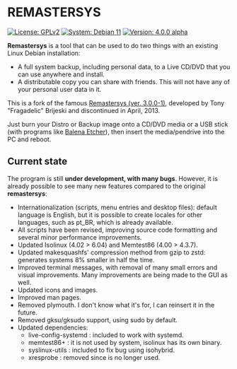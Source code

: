 # REMASTERSYS

<a href="https://github.com/nerun/remastersys/blob/master/LICENSE" target="_blank"><img alt="License: GPLv2" src="https://img.shields.io/badge/License-GPLv2-blue" /></a> <a href="https://www.debian.org/" target="_blank"><img alt="System: Debian 11" src="https://img.shields.io/badge/System-Debian%2011-blue" /></a> <a href="https://github.com/nerun/remastersys/releases" target="_blank"><img alt="Version: 4.0.0 alpha" src="https://img.shields.io/badge/Version-4.0.0%20alpha-orange" /></a>

**Remastersys** is a tool that can be used to do two things with an existing Linux Debian installation:

* A full system backup, including personal data, to a Live CD/DVD that you can use anywhere and install.
* A distributable copy you can share with friends. This will not have any of your personal user data in it.

This is a fork of the famous [Remastersys (ver. 3.0.0-1)](https://web.archive.org/web/20130423105647/http://www.remastersys.com/), developed by Tony "Fragadelic" Brijeski and discontinued in April, 2013.

Just burn your Distro or Backup image onto a CD/DVD media or a USB stick (with programs like [Balena Etcher](https://www.balena.io/etcher/)), then insert the media/pendrive into the PC and reboot.

## Current state

The program is still **under development, with many bugs**. However, it is already possible to see many new features compared to the original **remastersys**:

* Internationalization (scripts, menu entries and desktop files): default language is English, but it is possible to create locales for other languages, such as pt_BR, which is already available.
* All scripts have been revised, improving source code formatting and several minor performance improvements.
* Updated Isolinux (4.02 > 6.04) and Memtest86 (4.00 > 4.3.7).
* Updated makesquashfs' compression method from gzip to zstd: generates systems 8% smaller in half the time.
* Improved terminal messages, with removal of many small errors and visual improvements. Many improvements are being made to the GUI as well.
* Updated icons and images.
* Improved man pages.
* Removed plymouth. I don't know what it's for, I can reinsert it in the future.
* Removed gksu/gksudo support, using sudo by default.
* Updated dependencies:
  * live-config-systemd : included to work with systemd.
  * memtest86+ : it is not used by system, isolinux has its own binary.
  * syslinux-utils : included to fix bug using isohybrid.
  * xresprobe : removed since is no longer used.
